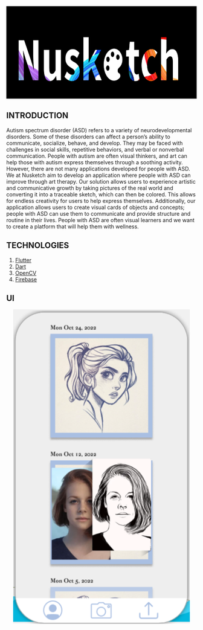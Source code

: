 <div>
    <img src="figures/Title.png" alt="Nusketch" width="980" height="245">
</div>

## INTRODUCTION

Autism spectrum disorder (ASD) refers to a variety of neurodevelopmental disorders. Some of these disorders can affect a person’s ability to communicate, socialize, behave, and develop. They may be faced with challenges in social skills, repetitive behaviors, and verbal or nonverbal communication. People with autism are often visual thinkers, and art can help those with autism express themselves through a soothing activity. However, there are not many applications developed for people with ASD. We at Nusketch aim to develop an application where people with ASD can improve through art therapy. Our solution allows users to experience artistic and communicative growth by taking pictures of the real world and converting it into a traceable sketch, which can then be colored. This allows for endless creativity for users to help express themselves. Additionally, our application allows users to create visual cards of objects and concepts; people with ASD can use them to communicate and provide structure and routine in their lives. People with ASD are often visual learners and we want to create a platform that will help them with wellness. 

## TECHNOLOGIES
1. [Flutter](https://docs.flutter.dev)
2. [Dart](https://dart.dev/guides)
3. [OpenCV](https://opencv.org)
4. [Firebase](https://firebase.google.com/docs)

## UI
<p align="center">
   <img src="/figures/UI.png"
      alt="User Interface Design illustration" width="468" height="833"/>
</p>